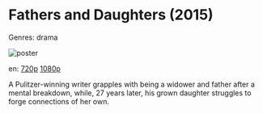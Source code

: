 # Fathers and Daughters (2015)

Genres: drama

![poster](http://image.tmdb.org/t/p/w500/uAZX3VZs0EFEl7PZxO4Uphw6Vir.jpg)

en:
  [720p](magnet:?xt=urn:btih:36FBE3B2A1A305F8DE4DFFA8A22AEFAAE3A7E3B2&tr=udp://glotorrents.pw:6969/announce&tr=udp://tracker.opentrackr.org:1337/announce&tr=udp://torrent.gresille.org:80/announce&tr=udp://tracker.openbittorrent.com:80&tr=udp://tracker.coppersurfer.tk:6969&tr=udp://tracker.leechers-paradise.org:6969&tr=udp://p4p.arenabg.ch:1337&tr=udp://tracker.internetwarriors.net:1337)
  [1080p](magnet:?xt=urn:btih:3CF85821BAA3C42CD97B89C83A2EEBB43B35F68E&tr=udp://glotorrents.pw:6969/announce&tr=udp://tracker.opentrackr.org:1337/announce&tr=udp://torrent.gresille.org:80/announce&tr=udp://tracker.openbittorrent.com:80&tr=udp://tracker.coppersurfer.tk:6969&tr=udp://tracker.leechers-paradise.org:6969&tr=udp://p4p.arenabg.ch:1337&tr=udp://tracker.internetwarriors.net:1337)
  


A Pulitzer-winning writer grapples with being a widower and father after a mental breakdown, while, 27 years later, his grown daughter struggles to forge connections of her own.